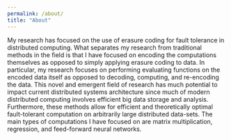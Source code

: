 ```yaml
---
permalink: /about/
title: "About"
---
```



My research has focused on the use of erasure coding for fault tolerance in distributed computing.
What separates my research from traditional methods in the field is that I have focused on encoding the computations themselves as opposed to simply applying erasure coding to data.
In particular, my research focuses on performing evaluating functions on the encoded data itself as opposed to decoding, computing, and re-encoding the data.
This novel and emergent field of research has much potential to impact current distributed systems architecture since much of modern distributed computing involves efficient big data storage and analysis.
Furthermore, these methods allow for efficient and theoretically optimal fault-tolerant computation on arbitrarily large distributed data-sets.
The main types of computations I have focused on are matrix multiplication, regression, and feed-forward neural networks.
